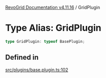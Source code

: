 [RevoGrid Documentation v4.11.16](README.md) / GridPlugin

# Type Alias: GridPlugin

```ts
type GridPlugin: typeof BasePlugin;
```

## Defined in

[src/plugins/base.plugin.ts:102](https://github.com/revolist/revogrid/blob/4a2e1c34e7e1a3d80ec42c0347cc2f82d785aa84/src/plugins/base.plugin.ts#L102)
